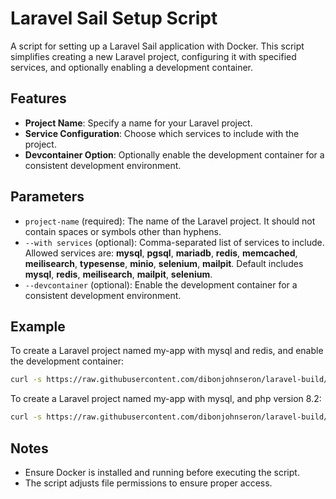 # Laravel Sail Setup Script

A script for setting up a Laravel Sail application with Docker. This script simplifies creating a new Laravel project, configuring it with specified services, and optionally enabling a development container.

## Features

- **Project Name**: Specify a name for your Laravel project.
- **Service Configuration**: Choose which services to include with the project.
- **Devcontainer Option**: Optionally enable the development container for a consistent development environment.

## Parameters
- `project-name` (required): The name of the Laravel project. It should not contain spaces or symbols other than hyphens.
- `--with services` (optional): Comma-separated list of services to include. Allowed services are: **mysql**, **pgsql**, **mariadb**, **redis**, **memcached**, **meilisearch**, **typesense**, **minio**, **selenium**, **mailpit**. Default includes **mysql**, **redis**, **meilisearch**, **mailpit**, **selenium**.
- `--devcontainer` (optional): Enable the development container for a consistent development environment.

## Example
To create a Laravel project named my-app with mysql and redis, and enable the development container:
```bash
curl -s https://raw.githubusercontent.com/dibonjohnseron/laravel-build/main/script.sh | bash -s my-app --with mysql,redis --devcontainer
```
To create a Laravel project named my-app with mysql, and php version 8.2:
```bash
curl -s https://raw.githubusercontent.com/dibonjohnseron/laravel-build/main/script.sh | bash -s my-app --with mysql --php-version 8.2
```

## Notes
- Ensure Docker is installed and running before executing the script.
- The script adjusts file permissions to ensure proper access.

